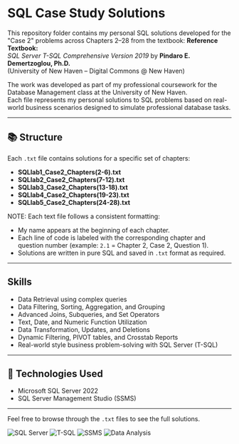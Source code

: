# SQL Case Study Solutions 

This repository folder contains my personal SQL solutions developed for the "Case 2" problems across Chapters 2–28 from the textbook:
**Reference Textbook:**  
_SQL Server T-SQL Comprehensive Version 2019_ by **Pindaro E. Demertzoglou, Ph.D.**  
(University of New Haven – Digital Commons @ New Haven)

The work was developed as part of my professional coursework for the Database Management class at the University of New Haven.  
Each file represents my personal solutions to SQL problems based on real-world business scenarios designed to simulate professional database tasks.

---

## 📚 Structure

Each `.txt` file contains solutions for a specific set of chapters:
- **SQLlab1_Case2_Chapters(2-6).txt**
- **SQLlab2_Case2_Chapters(7-12).txt**
- **SQLlab3_Case2_Chapters(13-18).txt**
- **SQLlab4_Case2_Chapters(19-23).txt**
- **SQLlab5_Case2_Chapters(24-28).txt**

NOTE: Each text file follows a consistent formatting:
- My name appears at the beginning of each chapter.
- Each line of code is labeled with the corresponding chapter and question number (example: `2.1` = Chapter 2, Case 2, Question 1).
- Solutions are written in pure SQL and saved in `.txt` format as required.

---

## Skills 
- Data Retrieval using complex queries
- Data Filtering, Sorting, Aggregation, and Grouping
- Advanced Joins, Subqueries, and Set Operators
- Text, Date, and Numeric Function Utilization
- Data Transformation, Updates, and Deletions
- Dynamic Filtering, PIVOT tables, and Crosstab Reports
- Real-world style business problem-solving with SQL Server (T-SQL)

---

## 🚀 Technologies Used
- Microsoft SQL Server 2022
- SQL Server Management Studio (SSMS)

---  
Feel free to browse through the `.txt` files to see the full solutions.

![SQL Server](https://img.shields.io/badge/SQL%20Server-Relational%20Database-blue)
![T-SQL](https://img.shields.io/badge/T--SQL-Querying-blueviolet)
![SSMS](https://img.shields.io/badge/SSMS-Management%20Studio-lightgrey)
![Data Analysis](https://img.shields.io/badge/Data--Analysis-SQL%20Queries-green)




